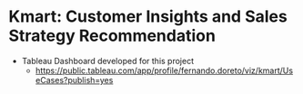 # Kmart: Customer Insights and Sales Strategy Recommendation

* Tableau Dashboard developed for this project
    * https://public.tableau.com/app/profile/fernando.doreto/viz/kmart/UseCases?publish=yes